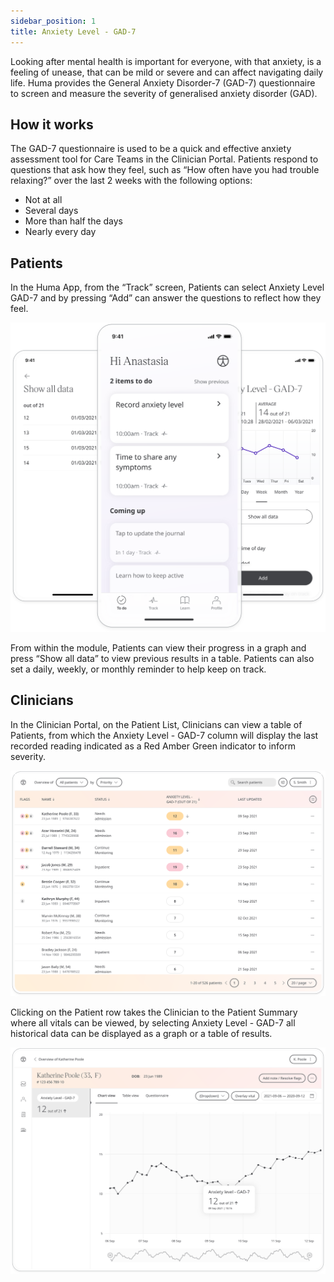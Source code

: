 ```yaml
---
sidebar_position: 1
title: Anxiety Level - GAD-7
---
```


Looking after mental health is important for everyone, with that anxiety, is a feeling of unease, that can be mild or severe and can affect navigating daily life. 
Huma provides the General Anxiety Disorder-7 (GAD-7) questionnaire to screen and measure the severity of generalised anxiety disorder (GAD). 

## How it works

The GAD-7 questionnaire is used to be a quick and effective anxiety assessment tool for Care Teams in the Clinician Portal. Patients respond to questions that ask how they feel, such as “How often have you had trouble relaxing?” over the last 2 weeks with the following options:
- Not at all
- Several days
- More than half the days
- Nearly every day

## Patients

In the Huma App, from the “Track” screen, Patients can select Anxiety Level GAD-7 and by pressing “Add” can answer the questions to reflect how they feel.

![Anxiety Level - GAD-7 in the Huma App](./assets/anxiety-level-gad-7.svg)

From within the module, Patients can view their progress in a graph and press “Show all data” to view previous results in a table. Patients can also set a daily, weekly, or monthly reminder to help keep on track.

## Clinicians

In the Clinician Portal, on the Patient List, Clinicians can view a table of Patients, from which the Anxiety Level - GAD-7 column will display the last recorded reading indicated as a Red Amber Green indicator to inform severity. 


![Clinician view of Anxiety Level - GAD-7](./assets/cp-anxiety-level-gad-7.svg)

Clicking on the Patient row takes the Clinician to the Patient Summary where all vitals can be viewed, by selecting Anxiety Level - GAD-7 all historical data can be displayed as a graph or a table of results.

![Clinician view of Anxiety Level - GAD-7](./assets/cp-module-details-gad-7.svg)